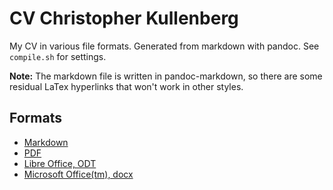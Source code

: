 # CV Christopher Kullenberg

My CV in various file formats. Generated from markdown with pandoc. See ``compile.sh`` for settings.

**Note:** The markdown file is written in pandoc-markdown, so there are some residual LaTex hyperlinks that won't work in other styles.

## Formats

* [Markdown](https://github.com/christopherkullenberg/CV/blob/master/cvkullenberg.md)
* [PDF](https://github.com/christopherkullenberg/CV/blob/master/cvkullenberg.pdf)
* [Libre Office, ODT](https://github.com/christopherkullenberg/CV/blob/master/cvkullenberg.odt)
* [Microsoft Office(tm), docx](https://github.com/christopherkullenberg/CV/blob/master/cvkullenberg.docx)
